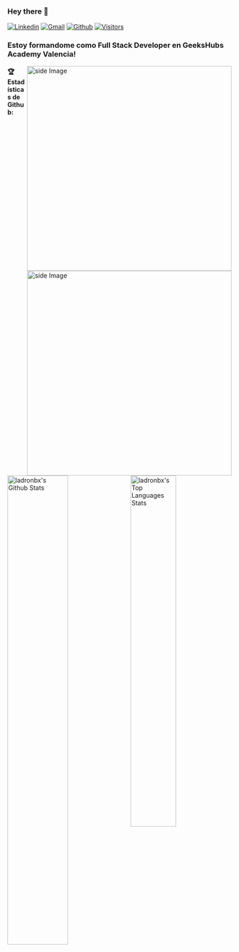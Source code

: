 ### Hey there 👋

[![Linkedin](https://img.shields.io/badge/-LinkedIn-blue?style=flat&logo=Linkedin&logoColor=white)](https://www.linkedin.com/in/ladronbx)
[![Gmail](https://img.shields.io/badge/-Gmail-c14438?style=flat&logo=Gmail&logoColor=white)](mailto:ladronbravovlc@gmail.com)
[![Github](https://img.shields.io/badge/-ladronbx-black?style=flat&labelColor=black&logo=github&logoColor=white)](https://gitstats.me/ladronbx)
[![Visitors](https://visitor-badge.laobi.icu/badge?page_id=ladronbx.ladronbx)](https://github.com/ladronbx)


### Estoy formandome como Full Stack Developer en GeeksHubs Academy Valencia!

<img src="" alt="side Image" align="right" width="460" height="auto" />
<!-- gif Image -->
<img src="https://github.com/JoykishanSharma/JoykishanSharma/blob/master/life_balance.gif" alt="side Image" align="right" width="460" height="auto" />

<p>  

<p>      


#### 🏆 Estadísticas de Github:
<p>
  <img alt="ladronbx's Github Stats" src="https://github-readme-stats.vercel.app/api?username=ladronbx&show_icons=true&hide_border=true&theme=nord" width="52%"/>
<img align="right" alt="ladronbx's Top Languages Stats" src="https://github-readme-stats.vercel.app/api/top-langs/?username=ladronbx&hide_border=true&layout=compact&theme=nord" width="45%"/>
</p>